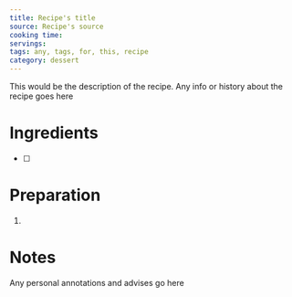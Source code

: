 ```yaml
---
title: Recipe's title
source: Recipe's source
cooking time:
servings: 
tags: any, tags, for, this, recipe
category: dessert
---
```


This would be the description of the recipe. Any info or history about the recipe goes here

Ingredients
===========

* [ ]

Preparation
===========
1.

Notes
=====

Any personal annotations and advises go here
